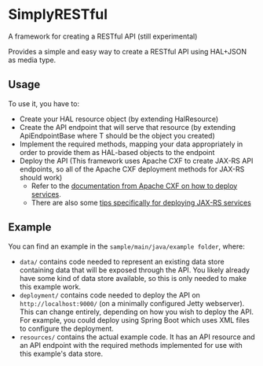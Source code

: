 # SimplyRESTful
A framework for creating a RESTful API (still experimental)

Provides a simple and easy way to create a RESTful API using HAL+JSON as media type.
## Usage
To use it, you have to: 
* Create your HAL resource object (by extending HalResource)
* Create the API endpoint that will serve that resource (by extending ApiEndpointBase<T> where T should be the object you created)
* Implement the required methods, mapping your data appropriately in order to provide them as HAL-based objects to the endpoint
* Deploy the API (This framework uses Apache CXF to create JAX-RS API endpoints, so all of the Apache CXF deployment methods for JAX-RS should work)
    * Refer to the [documentation from Apache CXF on how to deploy services](http://cxf.apache.org/docs/deployment.html). 
    * There are also some [tips specifically for deploying JAX-RS services](https://cwiki.apache.org/confluence/display/CXF20DOC/JAX-RS+Deployment)
## Example
You can find an example in the `sample/main/java/example folder`, where:
* `data/` contains code needed to represent an existing data store containing data that will be exposed through the API. You likely already have some kind of data store available, so this is only needed to make this example work.
* `deployment/` contains code needed to deploy the API on `http://localhost:9000/` (on a minimally configured Jetty webserver). This can change entirely, depending on how you wish to deploy the API. For example, you could deploy using Spring Boot which uses XML files to configure the deployment. 
* `resources/` contains the actual example code. It has an API resource and an API endpoint with the required methods implemented for use with this example's data store. 
